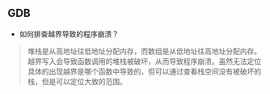 ## GDB

- 如何排查越界导致的程序崩溃？

> 堆栈是从高地址往低地址分配内存，而数组是从低地址往高地址分配内存。越界写入会导致函数调用的堆栈被破坏，从而导致程序崩溃。虽然无法定位具体的出现越界是哪个函数中导致的，但可以通过查看栈空间没有被破坏的栈，但是可以定位大致的范围。

